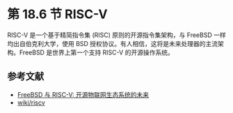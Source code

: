 # 第 18.6 节 RISC-V

RISC-V 是一个基于精简指令集 (RISC) 原则的开源指令集架构，与 FreeBSD 一样均出自伯克利大学，使用 BSD 授权协议。有人相信，这将是未来处理器的主流架构。FreeBSD 是世界上第一个支持 RISC-V 的开源操作系统。

## 参考文献

- [FreeBSD 与 RISC-V: 开源物联网生态系统的未来](https://feng.si/posts/2019/06/freebsd-and-risc-v-the-future-of-open-source-iot-ecosystem/)
- [wiki/riscv](https://wiki.freebsd.org/riscv)

